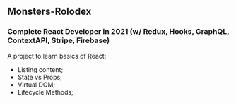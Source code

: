 ## Monsters-Rolodex

### Complete React Developer in 2021 (w/ Redux, Hooks, GraphQL, ContextAPI, Stripe, Firebase)

A project to learn basics of React:
 - Listing content;
 - State vs Props;
 - Virtual DOM;
 - Lifecycle Methods;